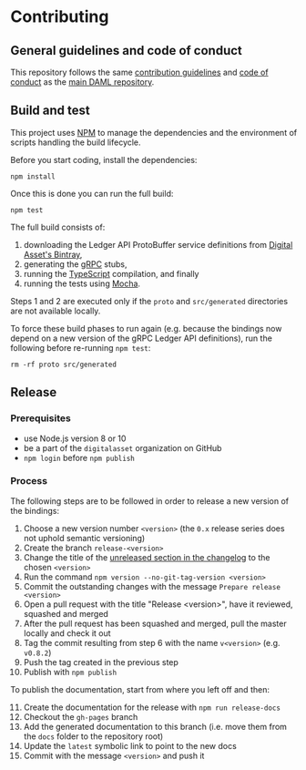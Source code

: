 # Contributing

## General guidelines and code of conduct

This repository follows the same [contribution guidelines](https://github.com/digital-asset/daml/blob/master/CONTRIBUTING.md) and [code of conduct](https://github.com/digital-asset/daml/blob/master/CODE_OF_CONDUCT.md) as the [main DAML repository](https://github.com/digital-asset/daml/).

## Build and test

This project uses [NPM](https://npmjs.com/) to manage the dependencies and the environment of scripts handling the build lifecycle.

Before you start coding, install the dependencies:

    npm install

Once this is done you can run the full build:

    npm test

The full build consists of:

1. downloading the Ledger API ProtoBuffer service definitions from [Digital Asset's Bintray](https://bintray.com/digitalassetsdk/),
2. generating the [gRPC](https://grpc.io/) stubs,
3. running the [TypeScript](http://typescriptlang.org/) compilation, and finally
4. running the tests using [Mocha](https://mochajs.org/).

Steps 1 and 2 are executed only if the `proto` and `src/generated` directories are not available locally.

To force these build phases to run again (e.g. because the bindings now depend on a new version of the gRPC Ledger API definitions), run the following before re-running `npm test`:

    rm -rf proto src/generated

## Release

### Prerequisites

- use Node.js version 8 or 10
- be a part of the `digitalasset` organization on GitHub
- `npm login` before `npm publish`

### Process

The following steps are to be followed in order to release a new version of the bindings:

1.  Choose a new version number `<version>` (the `0.x` release series does not uphold semantic versioning)
2.  Create the branch `release-<version>`
3.  Change the title of the [unreleased section in the changelog](./CHANGELOG.md#Unreleased) to the chosen `<version>`
4.  Run the command `npm version --no-git-tag-version <version>`
5.  Commit the outstanding changes with the message `Prepare release <version>`
6.  Open a pull request with the title "Release &lt;version&gt;", have it reviewed, squashed and merged
7.  After the pull request has been squashed and merged, pull the master locally and check it out
8.  Tag the commit resulting from step 6 with the name `v<version>` (e.g. `v0.8.2`)
9.  Push the tag created in the previous step
10. Publish with `npm publish`

To publish the documentation, start from where you left off and then:

11. Create the documentation for the release with `npm run release-docs`
12. Checkout the `gh-pages` branch
13. Add the generated documentation to this branch (i.e. move them from the `docs` folder to the repository root)
14. Update the `latest` symbolic link to point to the new docs
15. Commit with the message `<version>` and push it

